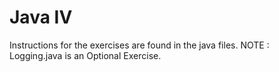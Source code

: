 # Java IV

Instructions for the exercises are found in the java files. 
NOTE : Logging.java is an Optional Exercise.



